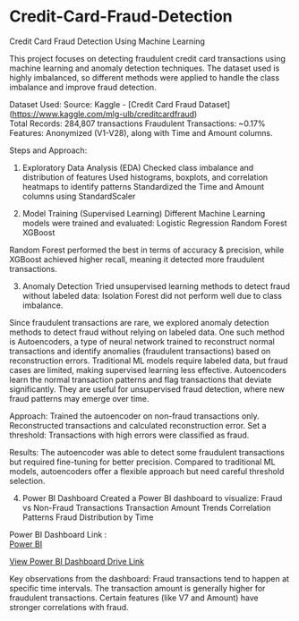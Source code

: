 # Credit-Card-Fraud-Detection

Credit Card Fraud Detection Using Machine Learning

This project focuses on detecting fraudulent credit card transactions using machine learning and anomaly detection techniques. The dataset used is highly imbalanced, so different methods were applied to handle the class imbalance and improve fraud detection.


Dataset Used:
Source: Kaggle - [Credit Card Fraud Dataset] (https://www.kaggle.com/mlg-ulb/creditcardfraud)   
Total Records: 284,807 transactions
Fraudulent Transactions: ~0.17%
Features: Anonymized (V1-V28), along with Time and Amount columns.


Steps and Approach:
1. Exploratory Data Analysis (EDA)
Checked class imbalance and distribution of features
Used histograms, boxplots, and correlation heatmaps to identify patterns
Standardized the Time and Amount columns using StandardScaler

2. Model Training (Supervised Learning)
Different Machine Learning models were trained and evaluated:
Logistic Regression
Random Forest
XGBoost

Random Forest performed the best in terms of accuracy & precision, while XGBoost achieved higher recall, meaning it detected more fraudulent transactions.


3. Anomaly Detection
Tried unsupervised learning methods to detect fraud without labeled data:
Isolation Forest did not perform well due to class imbalance.

Since fraudulent transactions are rare, we explored anomaly detection methods to detect fraud without relying on labeled data. 
One such method is Autoencoders, a type of neural network trained to reconstruct normal transactions and identify anomalies (fraudulent transactions) based on reconstruction errors.
Traditional ML models require labeled data, but fraud cases are limited, making supervised learning less effective.
Autoencoders learn the normal transaction patterns and flag transactions that deviate significantly.
They are useful for unsupervised fraud detection, where new fraud patterns may emerge over time.

Approach:
Trained the autoencoder on non-fraud transactions only.
Reconstructed transactions and calculated reconstruction error.
Set a threshold: Transactions with high errors were classified as fraud.

Results:
The autoencoder was able to detect some fraudulent transactions but required fine-tuning for better precision.
Compared to traditional ML models, autoencoders offer a flexible approach but need careful threshold selection.

4. Power BI Dashboard
Created a Power BI dashboard to visualize:
Fraud vs Non-Fraud Transactions
Transaction Amount Trends
Correlation Patterns
Fraud Distribution by Time

Power BI Dashboard Link :  
[Power BI](https://svkmmumbai-my.sharepoint.com/:u:/g/personal/tanya_batra228_svkmmumbai_onmicrosoft_com/ESkQ5SCxcitBuQ4TN_tWdu4B_xfMRdv9HwIf_WL_2l71DA?e=kmwBqa) 

[View Power BI Dashboard Drive Link](https://drive.google.com/drive/folders/14XU-dM2i66ZZtHyRj4QNLb1gqT2Q4R03?usp=drive_link)  

Key observations from the dashboard:
Fraud transactions tend to happen at specific time intervals.
The transaction amount is generally higher for fraudulent transactions.
Certain features (like V7 and Amount) have stronger correlations with fraud.




